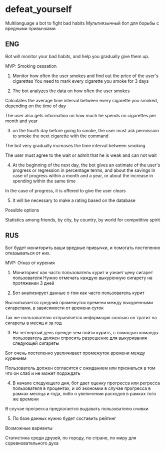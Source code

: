 # defeat_yourself

Multilanguage a bot to fight bad habits
Мультиязычный бот для борьбы с вредными привычками



## ENG
Bot will monitor your bad habits, and help you gradually give them up. 

MVP: Smoking cessation
1. Monitor how often the user smokes and find out the price of the user's cigarettes
You need to mark every cigarette you smoke for 3 days

2) The bot analyzes the data on how often the user smokes

Calculates the average time interval between every cigarette you smoked, depending on the time of day

The user also gets information on how much he spends on cigarettes per month and year

3. on the fourth day before going to smoke, the user must ask permission to smoke the next cigarette with the command

The bot very gradually increases the time interval between smoking

The user must agree to the wait or admit that he is weak and can not wait

4. At the beginning of the next day, the bot gives an estimate of the user's progress or regression in percentage terms, and about the savings in case of progress within a month and a year, or about the increase in spending within the same time

In the case of progress, it is offered to give the user clears

5. It will be necessary to make a rating based on the database

Possible options

Statistics among friends, by city, by country, by world for competitive spirit


## RUS
Бот будет мониторить ваши вредные привычки, и помогать постепенно отказываться от них. 

MVP: Отказ от курения
1. Мониторинг как часто пользователь курит и узнает цену сигарет пользователя
Нужно отмечать каждую выкуренную сигарету на протяжении 3 дней

2. Бот анализирует данные о том как часто пользователь курит

Высчитывается средний промежуток времени между выкуренными сигаретами, в зависимости от времени суток

Так же пользователю отправляется информация сколько он тратит на сигареты в месяц и за год

3. На четвертый день прежде чем пойти курить, с помощью команды пользователь должен спросить разрешение для выкуривания следующей сигареты

Бот очень постепенно увеличивает промежуток времени между курением

Пользователь должен согласится с ожиданием или признаться в том что он слаб и не может подождать

4. В начале следующего дня, бот дает оценку прогресса или регресса пользователя в процентах, и об экономии в случае прогресса в рамках месяца и года, либо о увеличении расходов в рамках того же времени

В случае прогресса предлагается выдавать пользователю очивки

5. По базе данных нужно будет составить рейтинг

Возможные варианты

Статистика среди друзей, по городу, по стране, по миру для соревновательного духа
